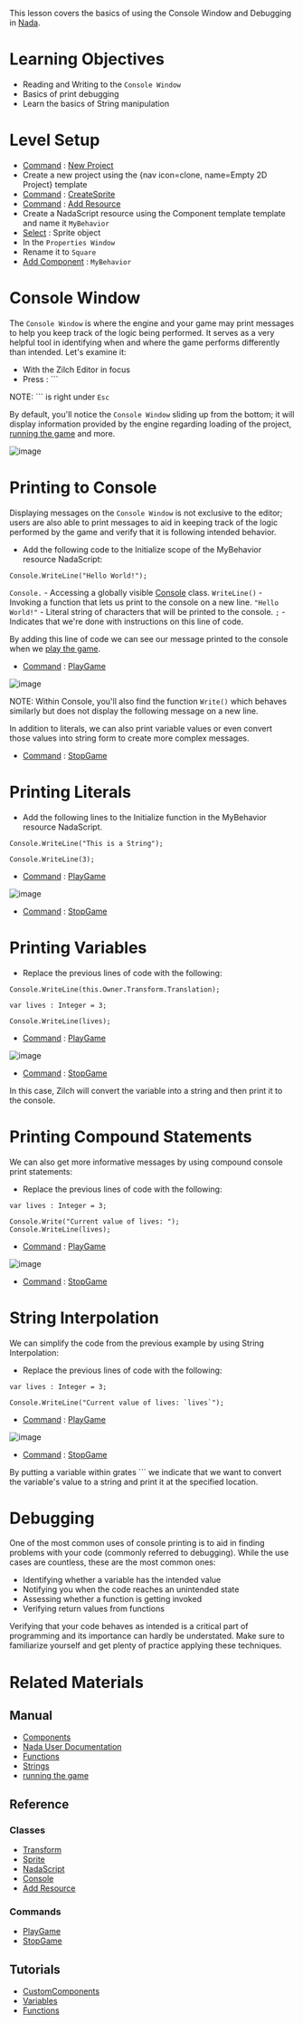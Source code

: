 This lesson covers the basics of using the Console Window and Debugging in [Nada](../../zilchmanual/nada_in_zilch.md).

 # Learning Objectives

- Reading and Writing to the `Console Window`
- Basics of print debugging
- Learn the basics of String manipulation

 # Level Setup

- [Command](../../zilchmanual/editor/editorcommands/commands.md) : [New Project](../../../code_reference/command_reference.md#newproject)
 - Create a new project using the {nav icon=clone, name=Empty 2D Project} template
- [Command](../../zilchmanual/editor/editorcommands/commands.md) : [CreateSprite](../../zilchmanual/editor/editorcommands/createobject.md)
- [Command](../../zilchmanual/editor/editorcommands/commands.md) : [Add Resource](../../zilchmanual/editor/editorcommands/resourceadding.md)
 - Create a NadaScript resource using the Component template template and name it `MyBehavior`
- [Select](../../zilchmanual/editor/editorcommands/selectobject.md) : Sprite object
- In the `Properties Window`
 - Rename it to `Square`
 - [Add Component](../../zilchmanual/editor/addremovecomponent.md) : `MyBehavior`

 # Console Window

The `Console Window` is where the engine and your game may print messages to help you keep track of the logic being performed. It serves as a very helpful tool in identifying when and where the game performs differently than intended. Let's examine it:

- With the Zilch Editor in focus
- Press  : ```

NOTE: ``` is right under `Esc`

By default, you'll notice the `Console Window` sliding up from the bottom; it will display information provided by the engine regarding loading of the project, [running the game](../../zilchmanual/editor/editorcommands/runthegame.md) and more.



![image](https://raw.githubusercontent.com/ZilchEngine/ZilchFiles/master/doc_files/81527.png)


 # Printing to Console

Displaying messages on the `Console Window` is not exclusive to the editor; users are also able to print messages to aid in keeping track of the logic performed by the game and verify that it is following intended behavior.

 - Add the following code to the Initialize scope of the MyBehavior resource NadaScript:

```TS:Console Printing
Console.WriteLine("Hello World!");
```

`Console.` - Accessing a globally visible [Console](../../../code_reference/nada_base_types/console.md) class.
`WriteLine()` - Invoking a function that lets us print to the console on a new line.
`"Hello World!"` - Literal string of characters that will be printed to the console.
`;` - Indicates that we're done with instructions on this line of code.

By adding this line of code we can see our message printed to the console when we [play the game](../../zilchmanual/editor/editorcommands/runthegame.md).

- [Command](../../zilchmanual/editor/editorcommands/commands.md) : [PlayGame](../../../code_reference/command_reference.md#playgame)



![image](https://raw.githubusercontent.com/ZilchEngine/ZilchFiles/master/doc_files/81552.png)


NOTE: Within Console, you'll also find the function `Write()` which behaves similarly but does not display the following message on a new line.

In addition to literals, we can also print variable values or even convert those values into string form to create more complex messages.

- [Command](../../zilchmanual/editor/editorcommands/commands.md) : [StopGame](../../../code_reference/command_reference.md#stopgame)

 # Printing Literals

 - Add the following lines to the Initialize function in the MyBehavior resource NadaScript.

```TS:Literal String Printing
Console.WriteLine("This is a String");
```
```TS:Literal Integer Printing
Console.WriteLine(3);
```
- [Command](../../zilchmanual/editor/editorcommands/commands.md) : [PlayGame](../../../code_reference/command_reference.md#playgame)



![image](https://raw.githubusercontent.com/ZilchEngine/ZilchFiles/master/doc_files/88674.png)


- [Command](../../zilchmanual/editor/editorcommands/commands.md) : [StopGame](../../../code_reference/command_reference.md#stopgame)

 # Printing Variables

 - Replace the previous lines of code with the following:

```TS:External Variable Printing
Console.WriteLine(this.Owner.Transform.Translation);
```

```TS: Local Variable Printing
var lives : Integer = 3;

Console.WriteLine(lives);
```
- [Command](../../zilchmanual/editor/editorcommands/commands.md) : [PlayGame](../../../code_reference/command_reference.md#playgame)



![image](https://raw.githubusercontent.com/ZilchEngine/ZilchFiles/master/doc_files/88676.png)


- [Command](../../zilchmanual/editor/editorcommands/commands.md) : [StopGame](../../../code_reference/command_reference.md#stopgame)

In this case, Zilch will convert the variable into a string and then print it to the console.

 # Printing Compound Statements

We can also get more informative messages by using compound console print statements:

 - Replace the previous lines of code with the following:

```TS:Compound Print Statements
var lives : Integer = 3;

Console.Write("Current value of lives: ");
Console.WriteLine(lives);
```
- [Command](../../zilchmanual/editor/editorcommands/commands.md) : [PlayGame](../../../code_reference/command_reference.md#playgame)



![image](https://raw.githubusercontent.com/ZilchEngine/ZilchFiles/master/doc_files/88678.png)


- [Command](../../zilchmanual/editor/editorcommands/commands.md) : [StopGame](../../../code_reference/command_reference.md#stopgame)

 # String Interpolation

We can simplify the code from the previous example by using String Interpolation:

 - Replace the previous lines of code with the following:

```TS:String Interpolation
var lives : Integer = 3;

Console.WriteLine("Current value of lives: `lives`");
```

- [Command](../../zilchmanual/editor/editorcommands/commands.md) : [PlayGame](../../../code_reference/command_reference.md#playgame)



![image](https://raw.githubusercontent.com/ZilchEngine/ZilchFiles/master/doc_files/88678.png)


- [Command](../../zilchmanual/editor/editorcommands/commands.md) : [StopGame](../../../code_reference/command_reference.md#stopgame)

By putting a variable within grates ``` we indicate that we want to convert the variable's value to a string and print it at the specified location.

 # Debugging

One of the most common uses of console printing is to aid in finding problems with your code (commonly referred to debugging). While the use cases are countless, these are the most common ones:

- Identifying whether a variable has the intended value
- Notifying you when the code reaches an unintended state
- Assessing whether a function is getting invoked
- Verifying return values from functions

Verifying that your code behaves as intended is a critical part of programming and its importance can hardly be understated. Make sure to familiarize yourself and get plenty of practice applying these techniques.

 # Related Materials

 ## Manual
- [Components](../../zilchmanual/architecture/components.md)
- [Nada User Documentation](../../zilchmanual/nada_in_zilch.md)
- [Functions](../../zilchmanual/nada_in_zilch/functions.md)
- [Strings](../../zilchmanual/nada_in_zilch/strings.md)
- [running the game](../../zilchmanual/editor/editorcommands/runthegame.md)

 ## Reference
 ### Classes
- [Transform](../../../code_reference/class_reference/transform.md)
- [Sprite](../../../code_reference/class_reference/sprite.md)
- [NadaScript](../../../code_reference/class_reference/nadascript.md)
- [Console](../../../code_reference/nada_base_types/console.md)
- [Add Resource](../../zilchmanual/editor/editorcommands/resourceadding.md)

 ### Commands
- [PlayGame](../../../code_reference/command_reference.md#playgame)
- [StopGame](../../../code_reference/command_reference.md#stopgame)

 ##  Tutorials
- [CustomComponents](customcomponents.md)
- [Variables](variables.md)
- [Functions](functions.md)
 

 